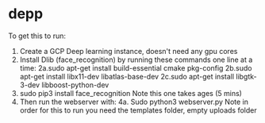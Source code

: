 # depp

To get this to run:

1. Create a GCP Deep learning instance, doesn't need any gpu cores
2. Install Dlib (face_recognition) by running these commands one line at a time:
2a.sudo apt-get install build-essential cmake pkg-config
2b.sudo apt-get install libx11-dev libatlas-base-dev
2c.sudo apt-get install libgtk-3-dev libboost-python-dev
3. sudo pip3 install face_recognition 
Note this one takes ages (5 mins)
4. Then run the webserver with:
4a. Sudo python3 webserver.py
Note in order for this to run you need the templates folder, empty uploads folder

